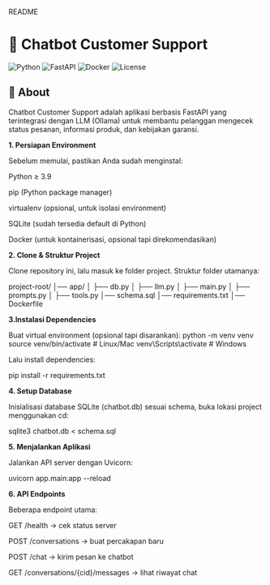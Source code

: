 README

# 🤖 Chatbot Customer Support


![Python](https://img.shields.io/badge/python-3.9%2B-blue)
![FastAPI](https://img.shields.io/badge/FastAPI-0.100+-green)
![Docker](https://img.shields.io/badge/docker-ready-blue)
![License](https://img.shields.io/badge/license-MIT-yellow)

## 📖 About
Chatbot Customer Support adalah aplikasi berbasis FastAPI yang terintegrasi dengan LLM (Ollama) 
untuk membantu pelanggan mengecek status pesanan, informasi produk, dan kebijakan garansi.


**1. Persiapan Environment**

Sebelum memulai, pastikan Anda sudah menginstal:

Python ≥ 3.9

pip (Python package manager)

virtualenv (opsional, untuk isolasi environment)

SQLite (sudah tersedia default di Python)

Docker (untuk kontainerisasi, opsional tapi direkomendasikan)

**2. Clone & Struktur Project**

Clone repository ini, lalu masuk ke folder project. Struktur folder utamanya:

project-root/
│── app/
│   ├── db.py
│   ├── llm.py
│   ├── main.py
│   ├── prompts.py
│   ├── tools.py
│── schema.sql
│── requirements.txt
│── Dockerfile

**3.Instalasi Dependencies**

Buat virtual environment (opsional tapi disarankan):
python -m venv venv
source venv/bin/activate   # Linux/Mac
venv\Scripts\activate      # Windows

Lalu install dependencies:

pip install -r requirements.txt

**4. Setup Database**

Inisialisasi database SQLite (chatbot.db) sesuai schema, buka lokasi project menggunakan cd:

sqlite3 chatbot.db < schema.sql

**5. Menjalankan Aplikasi**

Jalankan API server dengan Uvicorn:

uvicorn app.main:app --reload

**6. API Endpoints**

Beberapa endpoint utama:

GET /health → cek status server

POST /conversations → buat percakapan baru

POST /chat → kirim pesan ke chatbot

GET /conversations/{cid}/messages → lihat riwayat chat




